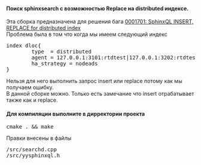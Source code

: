 <h4>Поиск sphinxsearch с возможностью Replace на distributed индексе. </h4>
Эта сборка предназначена для решения бага <a href="http://sphinxsearch.com/bugs/view.php?id=1701" >0001701: SphinxQL INSERT, REPLACE for distributed index</a><br>
Проблема была в том что когда мы имеем следующий индекс<br>
<pre>
index dloc{
        type  = distributed
        agent = 127.0.0.1:3101:rtdtest|127.0.0.1:3202:rtdtest
        ha_strategy = nodeads
}
</pre>

Нельзя для него выполнить запрос insert или replace потому как мы получаем ошибку.<br>
В данной сборке можно. Только есть замечание что insert отрабатывает также как и replace.<br>

<h4>Для компиляции выполните в дирректории проекта</h4>
<pre>cmake . && make</pre>
Правки внесены в файлы<br>
<pre>
/src/searchd.cpp
/src/yysphinxql.h
</pre>
